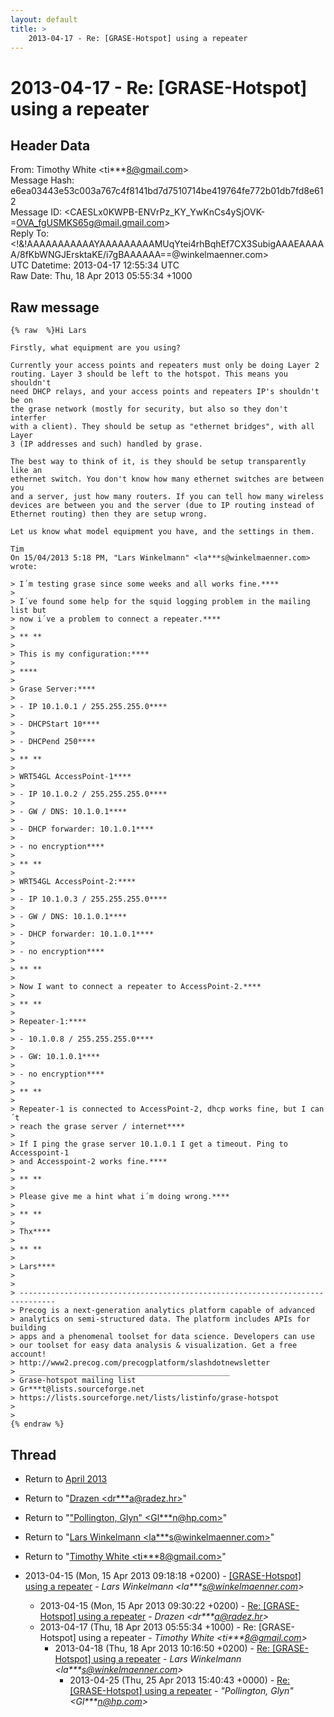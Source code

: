 ```yaml
---
layout: default
title: >
    2013-04-17 - Re: [GRASE-Hotspot] using a repeater
---
```


# 2013-04-17 - Re: [GRASE-Hotspot] using a repeater

## Header Data

From: Timothy White \<ti***8@gmail.com\><br>
Message Hash: e6ea03443e53c003a767c4f8141bd7d7510714be419764fe772b01db7fd8e612<br>
Message ID: \<CAESLx0KWPB-ENVrPz_KY_YwKnCs4ySjOVK-=OVA_fgUSMKS65g@mail.gmail.com\><br>
Reply To: \<!&!AAAAAAAAAAAYAAAAAAAAAMUqYtei4rhBqhEf7CX3SubigAAAEAAAAA/8fKbWNGJErsktaKE/i7gBAAAAAA==@winkelmaenner.com\><br>
UTC Datetime: 2013-04-17 12:55:34 UTC<br>
Raw Date: Thu, 18 Apr 2013 05:55:34 +1000<br>

## Raw message

```
{% raw  %}Hi Lars

Firstly, what equipment are you using?

Currently your access points and repeaters must only be doing Layer 2
routing. Layer 3 should be left to the hotspot. This means you shouldn't
need DHCP relays, and your access points and repeaters IP's shouldn't be on
the grase network (mostly for security, but also so they don't interfer
with a client). They should be setup as "ethernet bridges", with all Layer
3 (IP addresses and such) handled by grase.

The best way to think of it, is they should be setup transparently like an
ethernet switch. You don't know how many ethernet switches are between you
and a server, just how many routers. If you can tell how many wireless
devices are between you and the server (due to IP routing instead of
Ethernet routing) then they are setup wrong.

Let us know what model equipment you have, and the settings in them.

Tim
On 15/04/2013 5:18 PM, "Lars Winkelmann" <la***s@winkelmaenner.com> wrote:

> I´m testing grase since some weeks and all works fine.****
>
> I´ve found some help for the squid logging problem in the mailing list but
> now i´ve a problem to connect a repeater.****
>
> ** **
>
> This is my configuration:****
>
> ****
>
> Grase Server:****
>
> - IP 10.1.0.1 / 255.255.255.0****
>
> - DHCPStart 10****
>
> - DHCPend 250****
>
> ** **
>
> WRT54GL AccessPoint-1****
>
> - IP 10.1.0.2 / 255.255.255.0****
>
> - GW / DNS: 10.1.0.1****
>
> - DHCP forwarder: 10.1.0.1****
>
> - no encryption****
>
> ** **
>
> WRT54GL AccessPoint-2:****
>
> - IP 10.1.0.3 / 255.255.255.0****
>
> - GW / DNS: 10.1.0.1****
>
> - DHCP forwarder: 10.1.0.1****
>
> - no encryption****
>
> ** **
>
> Now I want to connect a repeater to AccessPoint-2.****
>
> ** **
>
> Repeater-1:****
>
> - 10.1.0.8 / 255.255.255.0****
>
> - GW: 10.1.0.1****
>
> - no encryption****
>
> ** **
>
> Repeater-1 is connected to AccessPoint-2, dhcp works fine, but I can´t
> reach the grase server / internet****
>
> If I ping the grase server 10.1.0.1 I get a timeout. Ping to Accesspoint-1
> and Accesspoint-2 works fine.****
>
> ** **
>
> Please give me a hint what i´m doing wrong.****
>
> ** **
>
> Thx****
>
> ** **
>
> Lars****
>
>
> ------------------------------------------------------------------------------
> Precog is a next-generation analytics platform capable of advanced
> analytics on semi-structured data. The platform includes APIs for building
> apps and a phenomenal toolset for data science. Developers can use
> our toolset for easy data analysis & visualization. Get a free account!
> http://www2.precog.com/precogplatform/slashdotnewsletter
> _______________________________________________
> Grase-hotspot mailing list
> Gr***t@lists.sourceforge.net
> https://lists.sourceforge.net/lists/listinfo/grase-hotspot
>
>
{% endraw %}
```

## Thread

+ Return to [April 2013](/archive/2013/04)

+ Return to "[Drazen <dr***a<span>@</span>radez.hr>](/authors/dr___a_at_radez_hr)"
+ Return to "["Pollington, Glyn" <Gl***n<span>@</span>hp.com>](/authors/gl___n_at_hp_com)"
+ Return to "[Lars Winkelmann <la***s<span>@</span>winkelmaenner.com>](/authors/la___s_at_winkelmaenner_com)"
+ Return to "[Timothy White <ti***8<span>@</span>gmail.com>](/authors/ti___8_at_gmail_com)"

+ 2013-04-15 (Mon, 15 Apr 2013 09:18:18 +0200) - [[GRASE-Hotspot] using a repeater](/archive/2013/04/184727e550744825202403c1c4b8620cce39e0f27e760493579d9f2d967ec5b7) - _Lars Winkelmann \<la***s@winkelmaenner.com\>_
  + 2013-04-15 (Mon, 15 Apr 2013 09:30:22 +0200) - [Re: [GRASE-Hotspot] using a repeater](/archive/2013/04/63ee6001bebb8b7ccf27bedde1a03b7ec02590434a3acaae11ab25e2c0ed4ac2) - _Drazen \<dr***a@radez.hr\>_
  + 2013-04-17 (Thu, 18 Apr 2013 05:55:34 +1000) - Re: [GRASE-Hotspot] using a repeater - _Timothy White \<ti***8@gmail.com\>_
    + 2013-04-18 (Thu, 18 Apr 2013 10:16:50 +0200) - [Re: [GRASE-Hotspot] using a repeater](/archive/2013/04/e01b8587560e7398c43f892ae176972ff4e94ee398a645a63e478b4b7a89a4fc) - _Lars Winkelmann \<la***s@winkelmaenner.com\>_
      + 2013-04-25 (Thu, 25 Apr 2013 15:40:43 +0000) - [Re: [GRASE-Hotspot] using a repeater](/archive/2013/04/a02fc3e93669a53d86a11f27515dd21909f8154bdaea8f17c691f336d809d9c8) - _"Pollington, Glyn" \<Gl***n@hp.com\>_

